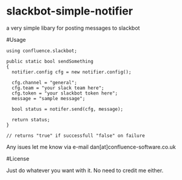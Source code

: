 # slackbot-simple-notifier
a very simple libary for posting messages to slackbot

#Usage

```
using confluence.slackbot;

public static bool sendSomething
{
  notifier.config cfg = new notifier.config();
  
  cfg.channel = "general";
  cfg.team = "your slack team here";
  cfg.token = "your slackbot token here";
  message = "sample message";
  
  bool status = notifer.send(cfg, message);
  
  return status;
}

// returns "true" if successfull "false" on failure

```

Any isues let me know via e-mail dan[at]confluence-software.co.uk

#License

Just do whatever you want with it. No need to credit me either.
